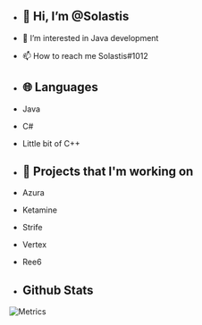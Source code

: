 - ## 👋 Hi, I’m @Solastis
- 👀 I’m interested in Java development
- 📫 How to reach me Solastis#1012


- ## 🌐 Languages
- Java 
- C#
- Little bit of C++

- ## 🔭 Projects that I'm working on
- Azura
- Ketamine
- Strife
- Vertex
- Ree6


- ## Github Stats
![Metrics](https://metrics.lecoq.io/Solastis?template=classic&config.timezone=Europe%2FBerlin)
